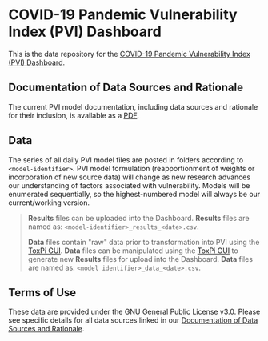 # COVID-19 Pandemic Vulnerability Index (PVI) Dashboard

This is the data repository for the [COVID-19 Pandemic Vulnerability Index (PVI) Dashboard](https://toxpi.org/covid-19/map/).  

## Documentation of Data Sources and Rationale

The current PVI model documentation, including data sources and rationale for their inclusion, is available as a [PDF](https://toxpi.org/covid-19/).

## Data

The series of all daily PVI model files are posted in folders according to `<model-identifier>`. PVI model formulation (reapportionment of weights or incorporation of new source data) will change as new research advances our understanding of factors associated with vulnerability. Models will be enumerated sequentially, so the highest-numbered model will always be our current/working version.

> **Results** files can be uploaded into the Dashboard. **Results** files are named as:</n>
>  `<model-identifier>_results_<date>.csv`.
>  
> **Data** files contain "raw" data prior to transformation into PVI using the [ToxPi  GUI](https://toxpi.org/). **Data** files can be manipulated using the [ToxPi  GUI](https://toxpi.org/) to generate new **Results** files for upload into the Dashboard. **Data** files are named as:</n>
>  `<model identifier>_data_<date>.csv`.

## Terms of Use

These data are provided under the GNU General Public License v3.0. Please see specific details for all data sources linked in our [Documentation of Data Sources and Rationale](https://toxpi.org/covid-19/).

